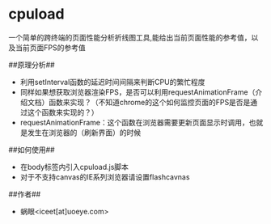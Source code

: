 cpuload
==========
一个简单的跨终端的页面性能分析折线图工具,能给出当前页面性能的参考值，以及当前页面FPS的参考值

##原理分析##
* 利用setInterval函数的延迟时间间隔来判断CPU的繁忙程度
* 同样如果想获取浏览器渲染FPS，是否可以利用requestAnimationFrame（介绍文档）函数来实现？（不知道chrome的这个如何监控页面的FPS是否是通过这个函数来实现的？）
* requestAnimationFrame：这个函数在浏览器需要更新页面显示时调用，也就是发生在浏览器的（刷新界面）的时候

##如何使用##
* 在body标签内引入cpuload.js脚本
* 对于不支持canvas的IE系列浏览器请设置flashcavnas

##作者##
* 蜗眼<iceet[at]uoeye.com>
